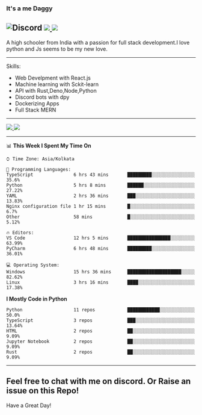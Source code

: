 
### It's a me Daggy

![Discord](https://img.shields.io/discord/491175207122370581?color=black&label=Discord&logo=discord) ![](https://img.shields.io/endpoint?url=https://dev.discordprofiles.me/api/badge/vscode/491174779278065689)<a href="https://github.com/Daggy1234">
  <img src="https://komarev.com/ghpvc/?username=Daggy1234&style=flat-square" />
</a>
 ----

A high schooler from India with a passion for full stack development.I love python and Js seems to be my new love. 

-----

Skills:

- Web Develpment with React.js
- Machine learning with Sckit-learn
- API with Rust,Deno,Node,Python
- Discord bots with dpy
- Dockerizing Apps
- Full Stack MERN

-----
<a href="https://github.com/Daggy1234">
  <img src="https://github-readme-stats.vercel.app/api?username=Daggy1234&show_icons=true&hide_border=true" />
</a><a href="https://github.com/Daggy1234">
  <img src="https://github-readme-stats.vercel.app/api/top-langs/?username=Daggy1234&layout=compact&langs_count=9&hide=css,html" />
</a>

---

<!--START_SECTION:waka-->
📊 **This Week I Spent My Time On** 

```text
⌚︎ Time Zone: Asia/Kolkata

💬 Programming Languages: 
TypeScript               6 hrs 43 mins       █████████░░░░░░░░░░░░░░░░   35.6% 
Python                   5 hrs 8 mins        ██████░░░░░░░░░░░░░░░░░░░   27.22% 
YAML                     2 hrs 36 mins       ███░░░░░░░░░░░░░░░░░░░░░░   13.83% 
Nginx configuration file 1 hr 15 mins        █░░░░░░░░░░░░░░░░░░░░░░░░   6.7% 
Other                    58 mins             █░░░░░░░░░░░░░░░░░░░░░░░░   5.12%

🔥 Editors: 
VS Code                  12 hrs 5 mins       ████████████████░░░░░░░░░   63.99% 
PyCharm                  6 hrs 48 mins       █████████░░░░░░░░░░░░░░░░   36.01%

💻 Operating System: 
Windows                  15 hrs 36 mins      ████████████████████░░░░░   82.62% 
Linux                    3 hrs 16 mins       ████░░░░░░░░░░░░░░░░░░░░░   17.38%

```

**I Mostly Code in Python** 

```text
Python                   11 repos            ████████████░░░░░░░░░░░░░   50.0% 
TypeScript               3 repos             ███░░░░░░░░░░░░░░░░░░░░░░   13.64% 
HTML                     2 repos             ██░░░░░░░░░░░░░░░░░░░░░░░   9.09% 
Jupyter Notebook         2 repos             ██░░░░░░░░░░░░░░░░░░░░░░░   9.09% 
Rust                     2 repos             ██░░░░░░░░░░░░░░░░░░░░░░░   9.09%

```



<!--END_SECTION:waka-->

---

Feel free to chat with me on discord. Or Raise an issue on this Repo!
-----
Have a Great Day!

